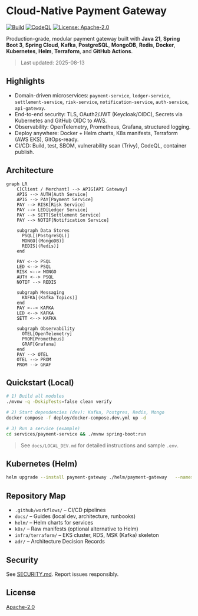 # Cloud-Native Payment Gateway

[![Build](https://github.com/your-username/payment-gateway/actions/workflows/ci.yml/badge.svg)](./.github/workflows/ci.yml)
[![CodeQL](https://github.com/your-username/payment-gateway/actions/workflows/codeql.yml/badge.svg)](./.github/workflows/codeql.yml)
[![License: Apache-2.0](https://img.shields.io/badge/License-Apache_2.0-blue.svg)](LICENSE)

Production-grade, modular payment gateway built with **Java 21**, **Spring Boot 3**, **Spring Cloud**, **Kafka**, **PostgreSQL**, **MongoDB**, **Redis**, **Docker**, **Kubernetes**, **Helm**, **Terraform**, and **GitHub Actions**.

> Last updated: 2025-08-13

## Highlights
- Domain-driven microservices: `payment-service`, `ledger-service`, `settlement-service`, `risk-service`, `notification-service`, `auth-service`, `api-gateway`.
- End-to-end security: TLS, OAuth2/JWT (Keycloak/OIDC), Secrets via Kubernetes and GitHub OIDC to AWS.
- Observability: OpenTelemetry, Prometheus, Grafana, structured logging.
- Deploy anywhere: Docker + Helm charts, K8s manifests, Terraform (AWS EKS), GitOps-ready.
- CI/CD: Build, test, SBOM, vulnerability scan (Trivy), CodeQL, container publish.

## Architecture

```mermaid
graph LR
    C[Client / Merchant] --> APIG[API Gateway]
    APIG --> AUTH[Auth Service]
    APIG --> PAY[Payment Service]
    PAY --> RISK[Risk Service]
    PAY --> LED[Ledger Service]
    PAY --> SETT[Settlement Service]
    PAY --> NOTIF[Notification Service]

    subgraph Data Stores
      PSQL[(PostgreSQL)]
      MONGO[(MongoDB)]
      REDIS[(Redis)]
    end

    PAY <--> PSQL
    LED <--> PSQL
    RISK <--> MONGO
    AUTH <--> PSQL
    NOTIF --> REDIS

    subgraph Messaging
      KAFKA[(Kafka Topics)]
    end
    PAY <--> KAFKA
    LED <--> KAFKA
    SETT <--> KAFKA

    subgraph Observability
      OTEL[OpenTelemetry]
      PROM[Prometheus]
      GRAF[Grafana]
    end
    PAY --> OTEL
    OTEL --> PROM
    PROM --> GRAF
```

## Quickstart (Local)

```bash
# 1) Build all modules
./mvnw -q -DskipTests=false clean verify

# 2) Start dependencies (dev): Kafka, Postgres, Redis, Mongo
docker compose -f deploy/docker-compose.dev.yml up -d

# 3) Run a service (example)
cd services/payment-service && ./mvnw spring-boot:run
```

> See `docs/LOCAL_DEV.md` for detailed instructions and sample `.env`.

## Kubernetes (Helm)

```bash
helm upgrade --install payment-gateway ./helm/payment-gateway   --namespace payments --create-namespace   -f helm/values/dev.yaml
```

## Repository Map
- `.github/workflows/` – CI/CD pipelines
- `docs/` – Guides (local dev, architecture, runbooks)
- `helm/` – Helm charts for services
- `k8s/` – Raw manifests (optional alternative to Helm)
- `infra/terraform/` – EKS cluster, RDS, MSK (Kafka) skeleton
- `adr/` – Architecture Decision Records

## Security
See [SECURITY.md](SECURITY.md). Report issues responsibly.

## License
[Apache-2.0](LICENSE)
